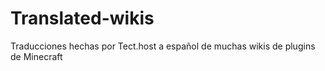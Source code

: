 # Translated-wikis
Traducciones hechas por Tect.host a español de muchas wikis de plugins de Minecraft
